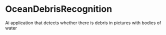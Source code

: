 # OceanDebrisRecognition
Ai application that detects whether there is debris in pictures with bodies of water
